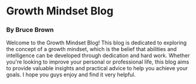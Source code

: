 # Growth Mindset Blog

### By Bruce Brown

Welcome to the Growth Mindset Blog! This blog is dedicated to exploring the concept of a growth mindset, which is the belief that abilities and intelligence can be developed through dedication and hard work.  Whether you're looking to improve your personal or professional life, this blog aims to provide valuable insights and practical advice to help you achieve your goals. I hope you guys enjoy and find it very helpful.
